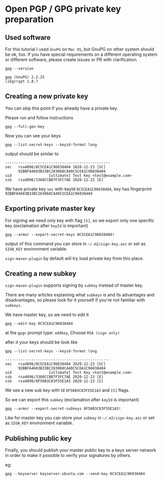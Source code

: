 # Open PGP / GPG private key preparation

## Used software

For this tutorial I used `GnuPG` on `Mac OS`, but GnuPG on other system should be ok, too.
If you have special requirements on a different operating system or different software,
please create issues or PR with clarification. 

```shell
gpg --version

gpg (GnuPG) 2.2.25
libgcrypt 1.8.7
```
## Creating a new private key

You can skip this point if you already have a private key.

Please run and follow instructions
```shell
gpg --full-gen-key
```

Now you can see your keys
```shell
gpg --list-secret-keys --keyid-format long
```
output should be similar to
```shell
------------------------------------------------
sec   rsa4096/0C5CEA1C96038404 2020-12-23 [SC]
      92BBFA4603B33BC283068CA40C5CEA1C96038404
uid                 [ultimate] Test Key <test@example.com>
ssb   rsa4096/3368CCB87F3FC7AE 2020-12-23 [E]

```
We have private key `sec` with keyId `0C5CEA1C96038404`, key has fingerprint `92BBFA4603B33BC283068CA40C5CEA1C96038404`

## Exporting private master key

For signing we need only key with flag `[S]`, so we export only one specific key 
(exclamation after `keyId` is important)

```shell
gpg --armor --export-secret-keys 0C5CEA1C96038404!
```

output of this command you can store in `~/.m2/sign-key.asc` or set as `SIGN_KEY` environment variable.

`sign-maven-plugin` by default will try load private key from this place.

## Creating a new subkey

`sign-maven-plugin` supports signing by `subkey` instead of master key.

There are many articles explaining what `subkeys` is and its advantages and disadvantages, 
so please look for it yourself if you're not familiar with `subkeys`.

We have master key, so we need to edit it

```shell
gpg --edit-key 0C5CEA1C96038404
```
at the `gpg>` prompt type: `addkey`, Choose `RSA (sign only)`

after it your keys should be look like

```shell
gpg --list-secret-keys --keyid-format long

------------------------------------------------
sec   rsa4096/0C5CEA1C96038404 2020-12-23 [SC]
      92BBFA4603B33BC283068CA40C5CEA1C96038404
uid                 [ultimate] Test Key <test@example.com>
ssb   rsa4096/3368CCB87F3FC7AE 2020-12-23 [E]
ssb   rsa4096/8F56B3C83F55E1A3 2020-12-23 [S]
```

We see a new sub key with id `8F56B3C83F55E1A3` and `[S]` flags.

So we can export this `subkey`  (exclamation after `keyId` is important)

```shell
gpg --armor --export-secret-subkeys 8F56B3C83F55E1A3!
```

Like for master key you can store your `subkey` in `~/.m2/sign-key.asc` or set as `SIGN_KEY` environment variable.


## Publishing public key 

Finally, you should publish your master public key to a keys server network 
in order to make it possible to verify your signatures by others.

eg:
```shell
gpg --keyserver keyserver.ubuntu.com --send-key 0C5CEA1C96038404
```
